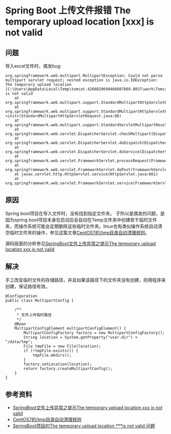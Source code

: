# Spring Boot 上传文件报错 The temporary upload location [xxx] is not valid

## 问题

导入excel文件时，偶发bug:
```
org.springframework.web.multipart.MultipartException: Could not parse multipart servlet request; nested exception is java.io.IOException: The temporary upload location [C:\Users\AppData\Local\Temp\tomcat.4266029690466887869.8037\work\Tomcat\localhost\ROOT] is not valid
	at org.springframework.web.multipart.support.StandardMultipartHttpServletRequest.parseRequest(StandardMultipartHttpServletRequest.java:112)
	at org.springframework.web.multipart.support.StandardMultipartHttpServletRequest.<init>(StandardMultipartHttpServletRequest.java:86)
	at org.springframework.web.multipart.support.StandardServletMultipartResolver.resolveMultipart(StandardServletMultipartResolver.java:79)
	at org.springframework.web.servlet.DispatcherServlet.checkMultipart(DispatcherServlet.java:1104)
	at org.springframework.web.servlet.DispatcherServlet.doDispatch(DispatcherServlet.java:936)
	at org.springframework.web.servlet.DispatcherServlet.doService(DispatcherServlet.java:901)
	at org.springframework.web.servlet.FrameworkServlet.processRequest(FrameworkServlet.java:970)
	at org.springframework.web.servlet.FrameworkServlet.doPost(FrameworkServlet.java:872)
	at javax.servlet.http.HttpServlet.service(HttpServlet.java:661)
	at org.springframework.web.servlet.FrameworkServlet.service(FrameworkServlet.java:846)
```

## 原因  

Spring boot项目在导入文件时，没有找到指定文件夹。
子所以是偶发的问题，是因为spring boot项目本身在启动后会自动在Temp文件夹中创建若干临时文件夹，而操作系统可能会定期删除这些临时文件夹。linux也有类似操作系统自动清空临时文件夹的操作，参见这篇文章[CentOS7的/tmp目录自动清理规则](https://blog.51cto.com/kusorz/2051877)。

源码层面的分析参见[SpringBoot文件上传异常之提示The temporary upload location xxx is not valid](https://www.cnblogs.com/yihuihui/p/10372887.html)

## 解决
手工改变临时文件的存储路径，并且如果该路径下的文件夹没有创建，则用程序来创建，保证路径有效。

```
@Configuration
public class MultipartConfig {

    /**
     * 文件上传临时路径
     */
    @Bean
    MultipartConfigElement multipartConfigElement() {
        MultipartConfigFactory factory = new MultipartConfigFactory();
        String location = System.getProperty("user.dir") + "/data/tmp";
        File tmpFile = new File(location);
        if (!tmpFile.exists()) {
            tmpFile.mkdirs();
        }
        factory.setLocation(location);
        return factory.createMultipartConfig();
    }
}
```



## 参考资料
- [SpringBoot文件上传异常之提示The temporary upload location xxx is not valid](https://www.cnblogs.com/yihuihui/p/10372887.html)
- [CentOS7的/tmp目录自动清理规则](https://blog.51cto.com/kusorz/2051877)
- [SpringBoot项目的The temporary upload location ***is not valid 问题](https://blog.csdn.net/llibin1024530411/article/details/79474953)